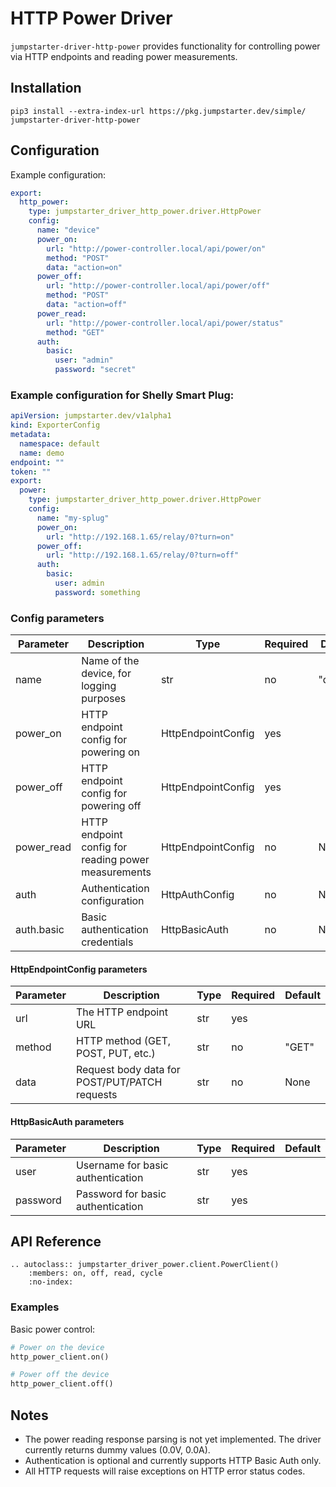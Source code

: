 # HTTP Power Driver

`jumpstarter-driver-http-power` provides functionality for controlling power via HTTP endpoints and reading power measurements.

## Installation

```shell
pip3 install --extra-index-url https://pkg.jumpstarter.dev/simple/ jumpstarter-driver-http-power
```

## Configuration

Example configuration:

```yaml
export:
  http_power:
    type: jumpstarter_driver_http_power.driver.HttpPower
    config:
      name: "device"
      power_on:
        url: "http://power-controller.local/api/power/on"
        method: "POST"
        data: "action=on"
      power_off:
        url: "http://power-controller.local/api/power/off"
        method: "POST"
        data: "action=off"
      power_read:
        url: "http://power-controller.local/api/power/status"
        method: "GET"
      auth:
        basic:
          user: "admin"
          password: "secret"
```

### Example configuration for Shelly Smart Plug:

```yaml
apiVersion: jumpstarter.dev/v1alpha1
kind: ExporterConfig
metadata:
  namespace: default
  name: demo
endpoint: ""
token: ""
export:
  power:
    type: jumpstarter_driver_http_power.driver.HttpPower
    config:
      name: "my-splug"
      power_on:
        url: "http://192.168.1.65/relay/0?turn=on"
      power_off:
        url: "http://192.168.1.65/relay/0?turn=off"
      auth:
        basic:
          user: admin
          password: something
```

### Config parameters

| Parameter  | Description                                         | Type               | Required | Default  |
| ---------- | --------------------------------------------------- | ------------------ | -------- | -------- |
| name       | Name of the device, for logging purposes            | str                | no       | "device" |
| power_on   | HTTP endpoint config for powering on                | HttpEndpointConfig | yes      |          |
| power_off  | HTTP endpoint config for powering off               | HttpEndpointConfig | yes      |          |
| power_read | HTTP endpoint config for reading power measurements | HttpEndpointConfig | no       | None     |
| auth       | Authentication configuration                        | HttpAuthConfig     | no       | None     |
| auth.basic | Basic authentication credentials                    | HttpBasicAuth      | no       | None     |

#### HttpEndpointConfig parameters

| Parameter | Description                                   | Type | Required | Default |
| --------- | --------------------------------------------- | ---- | -------- | ------- |
| url       | The HTTP endpoint URL                         | str  | yes      |         |
| method    | HTTP method (GET, POST, PUT, etc.)            | str  | no       | "GET"   |
| data      | Request body data for POST/PUT/PATCH requests | str  | no       | None    |

#### HttpBasicAuth parameters

| Parameter | Description                       | Type | Required | Default |
| --------- | --------------------------------- | ---- | -------- | ------- |
| user      | Username for basic authentication | str  | yes      |         |
| password  | Password for basic authentication | str  | yes      |         |

## API Reference

```{eval-rst}
.. autoclass:: jumpstarter_driver_power.client.PowerClient()
    :members: on, off, read, cycle
    :no-index:
```

### Examples

Basic power control:

```python
# Power on the device
http_power_client.on()

# Power off the device
http_power_client.off()
```

## Notes

- The power reading response parsing is not yet implemented. The driver currently returns dummy values (0.0V, 0.0A).
- Authentication is optional and currently supports HTTP Basic Auth only.
- All HTTP requests will raise exceptions on HTTP error status codes.
